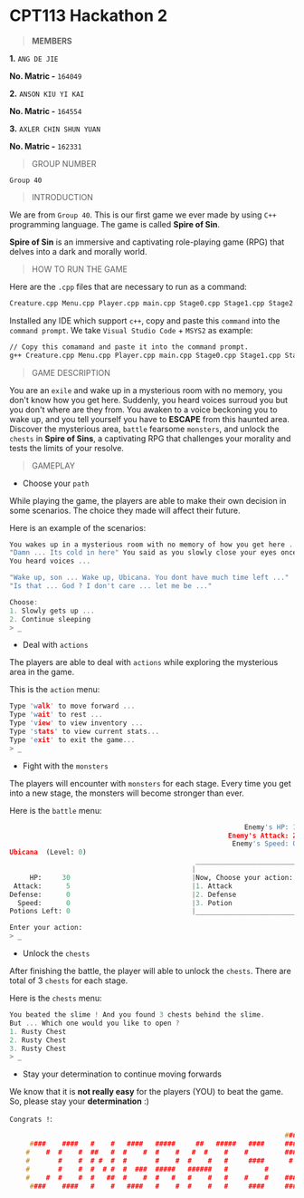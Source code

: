# CPT113 Hackathon 2
> **MEMBERS**

**1.** `ANG DE JIE`

**No. Matric -** `164049`

**2.** `ANSON KIU YI KAI`

**No. Matric -** `164554`

**3.** `AXLER CHIN SHUN YUAN`

**No. Matric -** `162331`

> GROUP NUMBER

`Group 40`

> INTRODUCTION

We are from `Group 40`. This is our first game we ever made by using  `C++` programming language. The game is called **Spire of Sin**.

**Spire of Sin** is an immersive and captivating role-playing game (RPG) that delves into a dark and morally world.

> HOW TO RUN THE GAME

Here are the `.cpp` files that are necessary to run as a command:
```txt
Creature.cpp Menu.cpp Player.cpp main.cpp Stage0.cpp Stage1.cpp Stage2.cpp Stage3.cpp Stage4.cpp Stage5.cpp Stage6.cpp Inventory.cpp SaveLoad.cpp Shop.cpp
```

Installed any IDE which support `c++`, copy and paste this `command` into the `command prompt`. We take `Visual Studio Code` + `MSYS2` as example:
```txt
// Copy this comamand and paste it into the command prompt.
g++ Creature.cpp Menu.cpp Player.cpp main.cpp Stage0.cpp Stage1.cpp Stage2.cpp Stage3.cpp Stage4.cpp Stage5.cpp Stage6.cpp Inventory.cpp SaveLoad.cpp Shop.cpp -o main.exe
```

> GAME DESCRIPTION

You are an `exile` and wake up in a mysterious room with no memory, you don't know how you get here. Suddenly, you heard voices surroud you but you don't where are they from.
You awaken to a voice beckoning you to wake up, and you tell yourself you have to **ESCAPE** from this haunted area. Discover the mysterious area, `battle` fearsome `monsters`, 
and unlock the `chests` in **Spire of Sins**, a captivating RPG that challenges your morality and tests the limits of your resolve.

> GAMEPLAY

- Choose your `path`

While playing the game, the players are able to make their own decision in some scenarios. The choice they made will affect their future.

Here is an example of the scenarios:
```c++
You wakes up in a mysterious room with no memory of how you get here ...
"Damn ... Its cold in here" You said as you slowly close your eyes once again ...
You heard voices ...

"Wake up, son ... Wake up, Ubicana. You dont have much time left ..."
"Is that ... God ? I don't care ... let me be ..."

Choose:
1. Slowly gets up ...
2. Continue sleeping
> _
```

- Deal with `actions`
  
The players are able to deal with `actions` while exploring the mysterious area in the game. 

This is the `action` menu:
```c++
Type 'walk' to move forward ...
Type 'wait' to rest ...
Type 'view' to view inventory ...
Type 'stats' to view current stats...
Type 'exit' to exit the game...
> _
```

- Fight with the `monsters`

The players will encounter with `monsters` for each stage. Every time you get into a new stage, the monsters will become stronger than ever.

Here is the `battle` menu:
```python
                                                          Enemy's HP: 10
                                                      Enemy's Attack: 2 
                                                       Enemy's Speed: 0 
Ubicana  (Level: 0)
                                              _________________________ 
                                             |                         |
     HP:     30                              |Now, Choose your action: |
 Attack:      5                              |1. Attack                | 
Defense:      0                              |2. Defense               | 
  Speed:      0                              |3. Potion                | 
Potions Left: 0                              |_________________________| 

Enter your action:
> _
```

- Unlock the `chests`

After finishing the battle, the player will able to unlock the `chests`. There are total of 3 `chests` for each stage.

Here is the `chests` menu:

```c++
You beated the slime ! And you found 3 chests behind the slime.
But ... Which one would you like to open ?
1. Rusty Chest
2. Rusty Chest
3. Rusty Chest
> _
```

- Stay your determination to continue moving forwards

We know that it is **not really easy** for the players (YOU) to beat the game. So, please stay your **determination** :)

`Congrats !`:
```c++
                                                                    ###
     ####    ####   #    #   ####   #####     ##   #####   ####     ###
    #    #  #    #  ##   #  #    #  #    #   #  #    #    #         ###
    #       #    #  # #  #  #       #    #  #    #   #     ####      # 
    #       #    #  #  # #  #  ###  #####   ######   #         #       
    #    #  #    #  #   ##  #    #  #   #   #    #   #    #    #    ###
     ####    ####   #    #   ####   #    #  #    #   #     ####     ###
```
